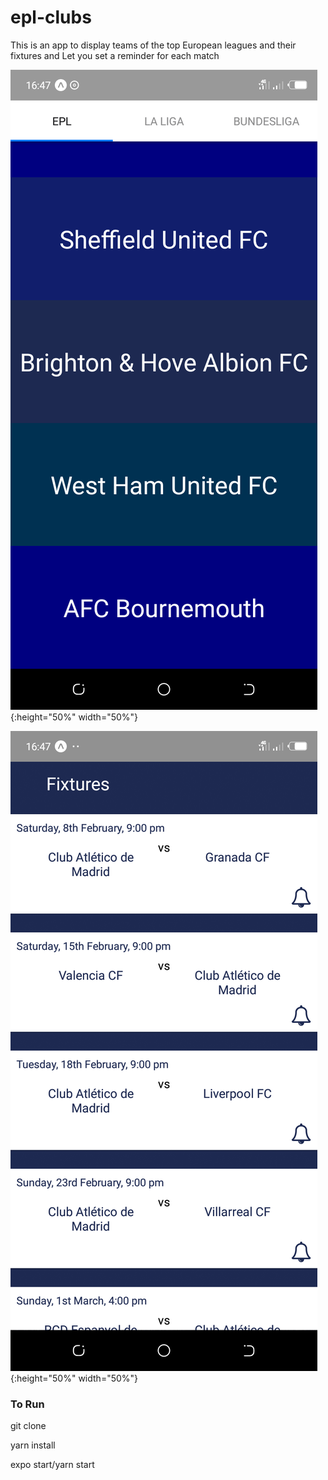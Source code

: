 # epl-clubs

This is an app to display teams of the top 
European leagues and their fixtures and 
Let you set a reminder for each match


![EPL Teams](/assets/clubs.png){:height="50%" width="50%"}

![Athletico Madrid fixtures](/assets/fixtures.png){:height="50%" width="50%"}

<h3>To Run</h3>

git clone

yarn install

expo start/yarn start
